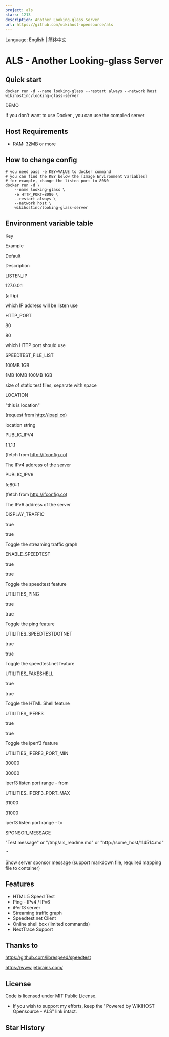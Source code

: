 ```yaml
---
project: als
stars: 1213
description: Another Looking-glass Server
url: https://github.com/wikihost-opensource/als
---
```


Language: English | 简体中文

ALS - Another Looking-glass Server
==================================

Quick start
-----------

```
docker run -d --name looking-glass --restart always --network host wikihostinc/looking-glass-server
```

DEMO

If you don't want to use Docker , you can use the compiled server

Host Requirements
-----------------

-   RAM: 32MB or more

How to change config
--------------------

```
# you need pass -e KEY=VALUE to docker command
# you can find the KEY below the [Image Environment Variables]
# for example, change the listen port to 8080
docker run -d \
    --name looking-glass \
    -e HTTP_PORT=8080 \
    --restart always \
    --network host \
    wikihostinc/looking-glass-server
```

Environment variable table
--------------------------

Key

Example

Default

Description

LISTEN\_IP

127.0.0.1

(all ip)

which IP address will be listen use

HTTP\_PORT

80

80

which HTTP port should use

SPEEDTEST\_FILE\_LIST

100MB 1GB

1MB 10MB 100MB 1GB

size of static test files, separate with space

LOCATION

"this is location"

(request from http://ipapi.co)

location string

PUBLIC\_IPV4

1.1.1.1

(fetch from http://ifconfig.co)

The IPv4 address of the server

PUBLIC\_IPV6

fe80::1

(fetch from http://ifconfig.co)

The IPv6 address of the server

DISPLAY\_TRAFFIC

true

true

Toggle the streaming traffic graph

ENABLE\_SPEEDTEST

true

true

Toggle the speedtest feature

UTILITIES\_PING

true

true

Toggle the ping feature

UTILITIES\_SPEEDTESTDOTNET

true

true

Toggle the speedtest.net feature

UTILITIES\_FAKESHELL

true

true

Toggle the HTML Shell feature

UTILITIES\_IPERF3

true

true

Toggle the iperf3 feature

UTILITIES\_IPERF3\_PORT\_MIN

30000

30000

iperf3 listen port range - from

UTILITIES\_IPERF3\_PORT\_MAX

31000

31000

iperf3 listen port range - to

SPONSOR\_MESSAGE

"Test message" or "/tmp/als\_readme.md" or "http://some\_host/114514.md"

''

Show server sponsor message (support markdown file, required mapping file to container)

Features
--------

-   HTML 5 Speed Test
-   Ping - IPv4 / IPv6
-   iPerf3 server
-   Streaming traffic graph
-   Speedtest.net Client
-   Online shell box (limited commands)
-   NextTrace Support

Thanks to
---------

https://github.com/librespeed/speedtest

https://www.jetbrains.com/

License
-------

Code is licensed under MIT Public License.

-   If you wish to support my efforts, keep the "Powered by WIKIHOST Opensource - ALS" link intact.

Star History
------------
